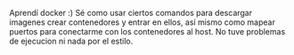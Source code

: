 Aprendí docker :)
Sé como usar ciertos comandos para descargar imagenes crear contenedores y entrar en ellos, así mismo como mapear puertos para conectarme con los contenedores al host.
No tuve problemas de ejecucion ni nada por el estilo.
